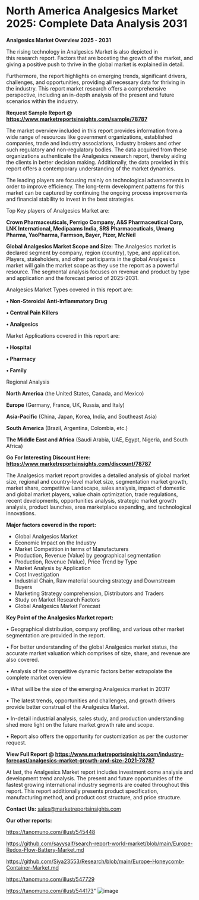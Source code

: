 # North America Analgesics Market 2025: Complete Data Analysis 2031

<Strong> Analgesics Market Overview 2025 - 2031</strong>

The rising technology in Analgesics Market is also depicted in this research report. Factors that are boosting the growth of the market, and giving a positive push to thrive in the global market is explained in detail.

Furthermore, the report highlights on emerging trends, significant drivers, challenges, and opportunities, providing all necessary data for thriving in the industry. This report market research offers a comprehensive perspective, including an in-depth analysis of the present and future scenarios within the industry.

<strong>Request Sample Report @ <a href=https://www.marketreportsinsights.com/sample/78787>https://www.marketreportsinsights.com/sample/78787</a></strong>

The market overview included in this report provides information from a wide range of resources like government organizations, established companies, trade and industry associations, industry brokers and other such regulatory and non-regulatory bodies. The data acquired from these organizations authenticate the Analgesics research report, thereby aiding the clients in better decision making. Additionally, the data provided in this report offers a contemporary understanding of the market dynamics.

The leading players are focusing mainly on technological advancements in order to improve efficiency. The long-term development patterns for this market can be captured by continuing the ongoing process improvements and financial stability to invest in the best strategies.

Top Key players of Analgesics Market are:

<strong>Crown Pharmaceuticals, Perrigo Company, A&S Pharmaceutical Corp, LNK International, Medipaams India, SRS Pharmaceuticals, Umang Pharma, YaoPharma, Farmson, Bayer, Pizer, McNeil</strong>

<strong><b>Global Analgesics Market Scope and Size:</b></strong>
The Analgesics market is declared segment by company, region (country), type, and application. Players, stakeholders, and other participants in the global Analgesics market will gain the market scope as they use the report as a powerful resource. The segmental analysis focuses on revenue and product by type and application and the forecast period of 2025-2031.

Analgesics Market Types covered in this report are:

<strong>• Non-Steroidal Anti-Inflammatory Drug

• Central Pain Killers

• Analgesics</strong>

Market Applications covered in this report are:

<strong>• Hospital

• Pharmacy

• Family</strong> 

Regional Analysis

<strong>North America</strong> (the United States, Canada, and Mexico)

<strong>Europe</strong> (Germany, France, UK, Russia, and Italy)

<strong>Asia-Pacific</strong> (China, Japan, Korea, India, and Southeast Asia)

<strong>South America</strong> (Brazil, Argentina, Colombia, etc.)

<strong>The Middle East and Africa</strong> (Saudi Arabia, UAE, Egypt, Nigeria, and South Africa)

<strong>Go For Interesting Discount Here: <a href=https://www.marketreportsinsights.com/discount/78787>https://www.marketreportsinsights.com/discount/78787</a></strong>

The Analgesics market report provides a detailed analysis of global market size, regional and country-level market size, segmentation market growth, market share, competitive Landscape, sales analysis, impact of domestic and global market players, value chain optimization, trade regulations, recent developments, opportunities analysis, strategic market growth analysis, product launches, area marketplace expanding, and technological innovations.

<strong><b>Major factors covered in the report:</b></strong>
<ul>
  <li>Global Analgesics Market </li>
  <li>Economic Impact on the Industry</li>
  <li>Market Competition in terms of Manufacturers</li>
  <li>Production, Revenue (Value) by geographical segmentation</li>
  <li>Production, Revenue (Value), Price Trend by Type</li>
  <li>Market Analysis by Application</li>
  <li>Cost Investigation</li>
  <li>Industrial Chain, Raw material sourcing strategy and Downstream Buyers</li>
  <li>Marketing Strategy comprehension, Distributors and Traders</li>
  <li>Study on Market Research Factors</li>
  <li>Global Analgesics Market Forecast</li>
</ul>

<strong><b>Key Point of the Analgesics Market report:</b></strong>

• Geographical distribution, company profiling, and various other market segmentation are provided in the report.

• For better understanding of the global Analgesics market status, the accurate market valuation which comprises of size, share, and revenue are also covered.

• Analysis of the competitive dynamic factors better extrapolate the complete market overview

• What will be the size of the emerging Analgesics market in 2031?

• The latest trends, opportunities and challenges, and growth drivers provide better construal of the Analgesics Market.

• In-detail industrial analysis, sales study, and production understanding shed more light on the future market growth rate and scope.

• Report also offers the opportunity for customization as per the customer request.

<strong><b>View Full Report @ <a href=https://www.marketreportsinsights.com/industry-forecast/analgesics-market-growth-and-size-2021-78787>https://www.marketreportsinsights.com/industry-forecast/analgesics-market-growth-and-size-2021-78787</a></b></strong>


At last, the Analgesics Market report includes investment come analysis and development trend analysis. The present and future opportunities of the fastest growing international industry segments are coated throughout this report. This report additionally presents product specification, manufacturing method, and product cost structure, and price structure.

<strong>Contact Us:</strong>
sales@marketreportsinsights.com

<strong>Our other reports:</strong>

<a href=https://tanomuno.com/illust/545448>https://tanomuno.com/illust/545448</a>

<a href=https://github.com/sayysaif/search-report-world-market/blob/main/Europe-Redox-Flow-Battery-Market.md>https://github.com/sayysaif/search-report-world-market/blob/main/Europe-Redox-Flow-Battery-Market.md</a>

<a href=https://github.com/Siya23553/Research/blob/main/Europe-Honeycomb-Container-Market.md>https://github.com/Siya23553/Research/blob/main/Europe-Honeycomb-Container-Market.md</a>

<a href=https://tanomuno.com/illust/547729>https://tanomuno.com/illust/547729</a>

<a href=https://tanomuno.com/illust/544173>https://tanomuno.com/illust/544173</a>"
![image](https://github.com/user-attachments/assets/f393fe40-8035-478d-87ba-8f1cd4d57bd2)
